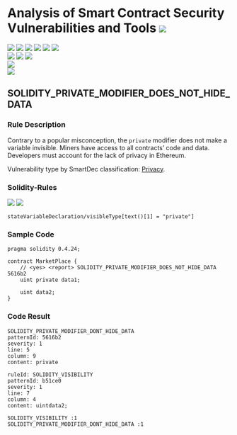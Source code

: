 # Analysis of Smart Contract Security Vulnerabilities and Tools ![](https://img.shields.io/badge/-Live-brightgreen)
![](https://img.shields.io/badge/Batch-UG21CYS-lightgreen) ![](https://img.shields.io/badge/Batch-PG21CYS-green) ![](https://img.shields.io/badge/Batch-UG22CYS-lightgreen) ![](https://img.shields.io/badge/Batch-PG21CYS-green) ![](https://img.shields.io/badge/Batch-PhD-darkgreen) ![](https://img.shields.io/badge/-B_RIG-darkgreen)<br/>   ![](https://img.shields.io/badge/BlockchainCourse-21CY712-green)  ![](https://img.shields.io/badge/-M.Tech_Dissertation-blue) ![](https://img.shields.io/badge/Focus-Smart_Contract_Security-yellow) <br/>
![](https://img.shields.io/badge/Blockchain-Ethereum-blue)   <br/> 
![](https://img.shields.io/badge/Language-Solidity-blue)

## SOLIDITY_PRIVATE_MODIFIER_DOES_NOT_HIDE_DATA
### Rule Description
<p>
    Contrary to a popular misconception, the <code>private</code> modifier does not make a variable invisible. Miners have access to all contracts’ code and data. Developers must account for the lack of privacy in Ethereum.
</p>
<p>
    Vulnerability type by SmartDec classification: <a href="https://github.com/smartdec/classification#privacy">
    Privacy</a>.
</p>

### Solidity-Rules

![](https://img.shields.io/badge/Pattern_ID-5616b2-gold) ![](https://img.shields.io/badge/Severity-1-brown) 

```
stateVariableDeclaration/visibleType[text()[1] = "private"]
```

### Sample Code

```
pragma solidity 0.4.24;

contract MarketPlace {
    // <yes> <report> SOLIDITY_PRIVATE_MODIFIER_DOES_NOT_HIDE_DATA 5616b2
    uint private data1;
    
    uint data2;
}
```
### Code Result

```
SOLIDITY_PRIVATE_MODIFIER_DONT_HIDE_DATA
patternId: 5616b2
severity: 1
line: 5
column: 9
content: private

ruleId: SOLIDITY_VISIBILITY
patternId: b51ce0
severity: 1
line: 7
column: 4
content: uintdata2;

SOLIDITY_VISIBILITY :1
SOLIDITY_PRIVATE_MODIFIER_DONT_HIDE_DATA :1

```
